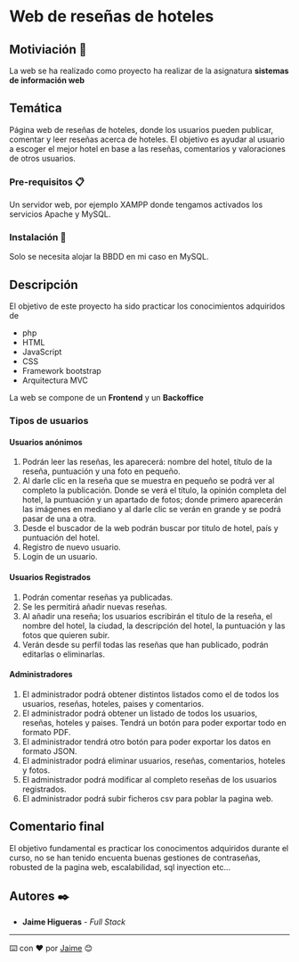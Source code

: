 # Web de reseñas de hoteles


## Motiviación 🚀

La web se ha realizado como proyecto ha realizar de la asignatura  **sistemas de información web**

## Temática
Página web de reseñas de hoteles, donde los usuarios pueden publicar, comentar y leer reseñas acerca de hoteles. El objetivo es ayudar al usuario a escoger el mejor hotel en base a las reseñas, comentarios y valoraciones de otros usuarios.

### Pre-requisitos 📋

Un servidor web, por ejemplo XAMPP donde tengamos activados los servicios Apache y MySQL.


### Instalación 🔧

Solo se necesita alojar la BBDD en mi caso en MySQL.


## Descripción
El objetivo de este proyecto ha sido practicar los conocimientos adquiridos de

* php
* HTML
* JavaScript 
* CSS
* Framework bootstrap
* Arquitectura MVC

La web se compone de un **Frontend** y un **Backoffice**

### Tipos de usuarios

#### Usuarios anónimos
 1.	Podrán leer las reseñas, les aparecerá: nombre del hotel, título de la reseña, puntuación y una foto en pequeño.
 2. Al darle clic en la reseña que se muestra en pequeño se podrá ver al completo la publicación. Donde se verá el título, la opinión completa del hotel, la puntuación y un apartado de fotos; donde primero aparecerán las imágenes en mediano y al darle clic se verán en grande y se podrá pasar de una a otra. 
 3.	Desde el buscador de la web podrán buscar por titulo de hotel, país y puntuación del hotel.
 4.	Registro de nuevo usuario.
 5.	Login de un usuario.

 #### Usuarios Registrados
 
 1.	Podrán comentar reseñas ya publicadas. 
 2.	Se les permitirá añadir nuevas reseñas. 
 3.	Al añadir una reseña; los usuarios escribirán el título de la reseña, el nombre del hotel, la ciudad, la descripción del hotel, la puntuación y las fotos que quieren subir.
 4. Verán desde su perfil todas las reseñas que han publicado, podrán editarlas o eliminarlas.
 
#### Administradores
1.	El administrador podrá obtener distintos listados como el de todos los usuarios, reseñas, hoteles, paises y comentarios. 
2.	El administrador podrá obtener un listado de todos los usuarios, reseñas, hoteles y paises. Tendrá un botón para poder exportar todo en formato PDF. 
3.	El administrador tendrá otro botón para poder exportar los datos en formato JSON.
4.	El administrador podrá eliminar usuarios, reseñas, comentarios, hoteles y fotos. 
5.	El administrador podrá modificar al completo reseñas de los usuarios registrados.
6.	El administrador podrá subir ficheros csv para poblar la pagina web.

## Comentario final
El objetivo fundamental es practicar los conocimentos adquiridos durante el curso, no se han tenido encuenta buenas gestiones de contraseñas, robusted de la pagina web, escalabilidad, sql inyection etc...


## Autores ✒️

* **Jaime Higueras** - *Full Stack*

---
⌨️ con ❤️ por [Jaime](https://github.com/Jaimee2) 😊
